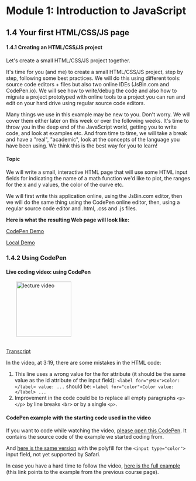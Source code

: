 # Module 1: Introduction to JavaScript

## 1.4 Your first HTML/CSS/JS page

#### 1.4.1 Creating an HTML/CSS/JS project

Let's create a small HTML/CSS/JS project together.

It's time for you (and me) to create a small HTML/CSS/JS project, step by step, following some best practices. We will do this using different tools: source code editors + files but also two online IDEs (JsBin.com and CodePen.io). We will see how to write/debug the code and also how to migrate a project prototyped with online tools to a project you can run and edit on your hard drive using regular source code editors.

Many things we use in this example may be new to you. Don't worry. We will cover them either later on this week or over the following weeks. It's time to throw you in the deep end of the JavaScript world, getting you to write code, and look at examples etc. And from time to time, we will take a break and have a "real", "academic", look at the concepts of the language you have been using. We think this is the best way for you to learn!

#### Topic

We will write a small, interactive HTML page that will use some HTML input fields for indicating the name of a math function we'd like to plot, the ranges for the x and y values, the color of the curve etc.

We will first write this application online, using the JsBin.com editor, then we will do the same thing using the CodePen online editor, then, using a regular source code editor and .html, .css and .js files.

__Here is what the resulting Web page will look like:__

[CodePen Demo](https://codepen.io/w3devcampus/pen/bqGboZ)

[Local Demo](src/01d-example01.html)


### 1.4.2 Using CodePen

#### Live coding video: using CodePen

<a href="https://edx-video.net/W3CJSIXX2016-V001300_DTH.mp4" target="_BLANK">
  <img style="margin-left: 2em;" src="https://bit.ly/2JtB40Q" alt="lecture video" width=150/>
</a><br/><br/>

[Transcript](https://tinyurl.com/yxs66n8t)

In the video, at 3:19, there are some mistakes in the HTML code:

1. This line uses a wrong value for the for attribute (it should be the same value as the id attribute of the input field): `<label for="yMax">Color: </label> value: ...` should be: `<label for="color">Color value: </label> ...`
1. Improvement in the code could be to replace all empty paragraphs `<p></p>` by line breaks `<br>` or by a single `<p>`.


#### CodePen example with the starting code used in the video

If you want to code while watching the video, [please open this CodePen](https://codepen.io/w3devcampus/pen/GmbpzZ). It contains the source code of the example we started coding from. 

And [here is the same version](https://codepen.io/w3devcampus/pen/PjomvR?editors=1000#0) with the polyfill for the `<input type="color">` input field, not yet supported by Safari.

In case you have a hard time to follow the video, [here is the full example](https://codepen.io/w3devcampus/pen/bqGboZ) (this link points to the example from the previous course page).






